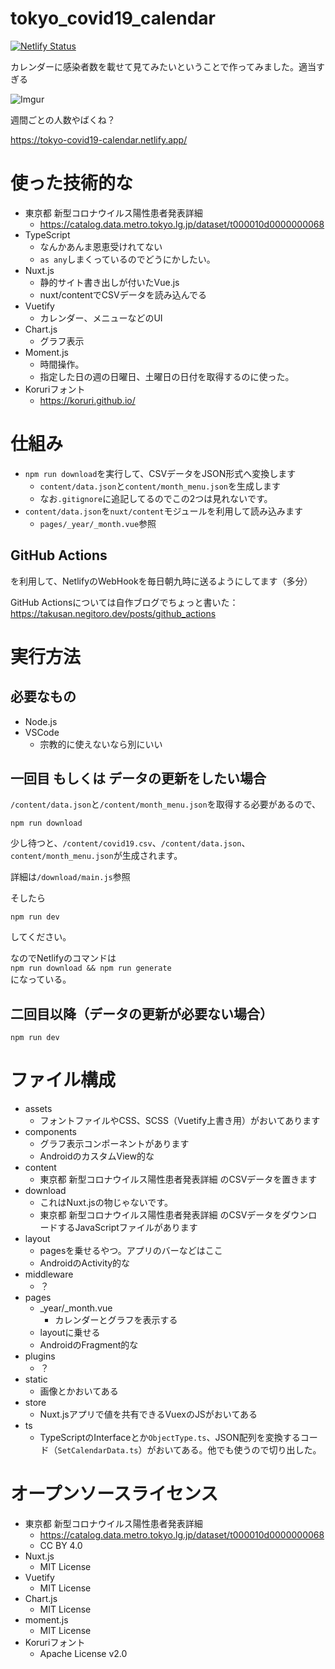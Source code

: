 # tokyo_covid19_calendar

[![Netlify Status](https://api.netlify.com/api/v1/badges/a4791628-eec0-426a-b8ba-b0bb4da09cd3/deploy-status)](https://app.netlify.com/sites/tokyo-covid19-calendar/deploys)

カレンダーに感染者数を載せて見てみたいということで作ってみました。適当すぎる

![Imgur](https://imgur.com/zYyQyE6.png)

週間ごとの人数やばくね？

https://tokyo-covid19-calendar.netlify.app/

# 使った技術的な
- 東京都 新型コロナウイルス陽性患者発表詳細
    - https://catalog.data.metro.tokyo.lg.jp/dataset/t000010d0000000068
- TypeScript
    - なんかあんま恩恵受けれてない
    - `as any`しまくっているのでどうにかしたい。
- Nuxt.js
    - 静的サイト書き出しが付いたVue.js
    - nuxt/contentでCSVデータを読み込んでる
- Vuetify
    - カレンダー、メニューなどのUI
- Chart.js
    - グラフ表示
- Moment.js
    - 時間操作。
    - 指定した日の週の日曜日、土曜日の日付を取得するのに使った。
- Koruriフォント
    - https://koruri.github.io/

# 仕組み

- `npm run download`を実行して、CSVデータをJSON形式へ変換します
    - `content/data.json`と`content/month_menu.json`を生成します
    - なお`.gitignore`に追記してるのでこの2つは見れないです。
- `content/data.json`を`nuxt/content`モジュールを利用して読み込みます
    - `pages/_year/_month.vue`参照

## GitHub Actions
を利用して、NetlifyのWebHookを毎日朝九時に送るようにしてます（多分）

GitHub Actionsについては自作ブログでちょっと書いた：https://takusan.negitoro.dev/posts/github_actions

# 実行方法

## 必要なもの

- Node.js
- VSCode
    - 宗教的に使えないなら別にいい

## 一回目 もしくは データの更新をしたい場合
`/content/data.json`と`/content/month_menu.json`を取得する必要があるので、

```
npm run download
```

少し待つと、`/content/covid19.csv`、`/content/data.json`、`content/month_menu.json`が生成されます。  

詳細は`/download/main.js`参照

そしたら

```
npm run dev
```

してください。

なのでNetlifyのコマンドは  
`npm run download && npm run generate`  
になっている。

## 二回目以降（データの更新が必要ない場合）
```
npm run dev
```

# ファイル構成
- assets
    - フォントファイルやCSS、SCSS（Vuetify上書き用）がおいてあります
- components
    - グラフ表示コンポーネントがあります
    - AndroidのカスタムView的な
- content
    - 東京都 新型コロナウイルス陽性患者発表詳細 のCSVデータを置きます
- download
    - これはNuxt.jsの物じゃないです。
    - 東京都 新型コロナウイルス陽性患者発表詳細 のCSVデータをダウンロードするJavaScriptファイルがあります
- layout
    - pagesを乗せるやつ。アプリのバーなどはここ
    - AndroidのActivity的な
- middleware
    - ？
- pages
    - _year/_month.vue
        - カレンダーとグラフを表示する
    - layoutに乗せる
    - AndroidのFragment的な
- plugins
    - ？
- static
    - 画像とかおいてある
- store
    - Nuxt.jsアプリで値を共有できるVuexのJSがおいてある
- ts
    - TypeScriptのInterfaceとか`ObjectType.ts`、JSON配列を変換するコード（`SetCalendarData.ts`）がおいてある。他でも使うので切り出した。

# オープンソースライセンス
- 東京都 新型コロナウイルス陽性患者発表詳細
    - https://catalog.data.metro.tokyo.lg.jp/dataset/t000010d0000000068
    - CC BY 4.0
- Nuxt.js
    - MIT License
- Vuetify
    - MIT License
- Chart.js
    - MIT License
- moment.js
    - MIT License
- Koruriフォント
    - Apache License v2.0